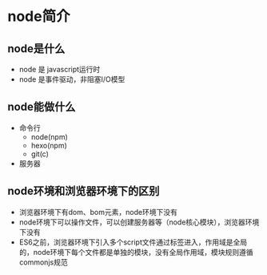 # node简介

## node是什么

- node 是 javascript运行时
- node 是事件驱动，非阻塞I/O模型

## node能做什么

- 命令行
  - node(npm)
  - hexo(npm)
  - git(c)
- 服务器

## node环境和浏览器环境下的区别

- 浏览器环境下有dom、bom元素，node环境下没有
- node环境下可以操作文件，可以创建服务器等（node核心模块），浏览器环境下没有
- ES6之前，浏览器环境下引入多个script文件通过标签进入，作用域是全局的，node环境下每个文件都是单独的模块，没有全局作用域，模块规则遵循commonjs规范